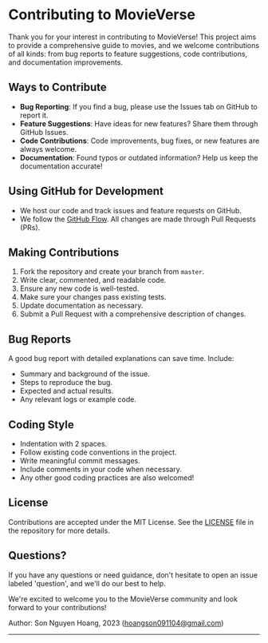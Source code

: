 # Contributing to MovieVerse

Thank you for your interest in contributing to MovieVerse! This project aims to provide a comprehensive guide to movies, and we welcome contributions of all kinds: from bug reports to feature suggestions, code contributions, and documentation improvements.

## Ways to Contribute
- **Bug Reporting**: If you find a bug, please use the Issues tab on GitHub to report it.
- **Feature Suggestions**: Have ideas for new features? Share them through GitHub Issues.
- **Code Contributions**: Code improvements, bug fixes, or new features are always welcome.
- **Documentation**: Found typos or outdated information? Help us keep the documentation accurate!

## Using GitHub for Development
- We host our code and track issues and feature requests on GitHub.
- We follow the [GitHub Flow](https://guides.github.com/introduction/flow/index.html). All changes are made through Pull Requests (PRs).

## Making Contributions
1. Fork the repository and create your branch from `master`.
2. Write clear, commented, and readable code.
3. Ensure any new code is well-tested.
4. Make sure your changes pass existing tests.
5. Update documentation as necessary.
6. Submit a Pull Request with a comprehensive description of changes.

## Bug Reports
A good bug report with detailed explanations can save time. Include:
- Summary and background of the issue.
- Steps to reproduce the bug.
- Expected and actual results.
- Any relevant logs or example code.

## Coding Style
- Indentation with 2 spaces.
- Follow existing code conventions in the project.
- Write meaningful commit messages.
- Include comments in your code when necessary.
- Any other good coding practices are also welcomed!

## License
Contributions are accepted under the MIT License. See the [LICENSE](https://hoangsonww.github.io/The-MovieVerse-Database/LICENSE) file in the repository for more details.

## Questions?
If you have any questions or need guidance, don't hesitate to open an issue labeled 'question', and we'll do our best to help.

We're excited to welcome you to the MovieVerse community and look forward to your contributions!

Author: Son Nguyen Hoang, 2023 (hoangson091104@gmail.com)

---
